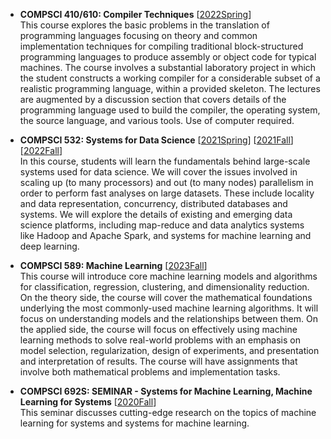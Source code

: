 - **COMPSCI 410/610: Compiler Techniques** [[2022Spring](https://sites.google.com/umass.edu/compsci410-spring22/)] 
<br> This course explores the basic problems in the translation of programming languages focusing on theory and common implementation techniques for compiling traditional block-structured programming languages to produce assembly or object code for typical machines. The course involves a substantial laboratory project in which the student constructs a working compiler for a considerable subset of a realistic programming language, within a provided skeleton. The lectures are augmented by a discussion section that covers details of the programming language used to build the compiler, the operating system, the source language, and various tools. Use of computer required.


- **COMPSCI 532: Systems for Data Science** [[2021Spring](https://sites.google.com/umass.edu/compsci532-s21/home)] [[2021Fall](https://sites.google.com/umass.edu/compsci-532/home)][[2022Fall](https://sites.google.com/umass.edu/compsci532fall22/home)]
<br> In this course, students will learn the fundamentals behind large-scale systems used for data science. We will cover the issues involved in scaling up (to many processors) and out (to many nodes) parallelism in order to perform fast analyses on large datasets. These include locality and data representation, concurrency, distributed databases and systems. We will explore the details of existing and emerging data science platforms, including map-reduce and data analytics systems like Hadoop and Apache Spark, and systems for machine learning and deep learning. 

- **COMPSCI 589: Machine Learning** [[2023Fall](https://sites.google.com/umass.edu/compsci589-fall23/home)]
<br> This course will introduce core machine learning models and algorithms for classification, regression, clustering, and dimensionality reduction. On the theory side, the course will cover the mathematical foundations underlying the most commonly-used machine learning algorithms. It will focus on understanding models and the relationships between them. On the applied side, the course will focus on effectively using machine learning methods to solve real-world problems with an emphasis on model selection, regularization, design of experiments, and presentation and interpretation of results. The course will have assignments that involve both mathematical problems and implementation tasks.


- **COMPSCI 692S: SEMINAR - Systems for Machine Learning, Machine Learning for Systems** [[2020Fall](https://guanh01.github.io/teaching/2020-fall-mlsys)]
<br> This seminar discusses cutting-edge research on the topics of machine learning for systems and systems for machine learning.